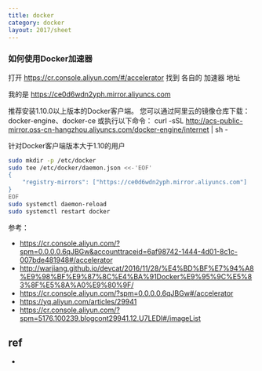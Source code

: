 ```yaml
---
title: docker
category: docker
layout: 2017/sheet
---
```


### 如何使用Docker加速器

打开 https://cr.console.aliyun.com/#/accelerator 找到 各自的 加速器 地址

我的是 https://ce0d6wdn2yph.mirror.aliyuncs.com


推荐安装1.10.0以上版本的Docker客户端。
您可以通过阿里云的镜像仓库下载：docker-engine、docker-ce
或执行以下命令：
    curl -sSL http://acs-public-mirror.oss-cn-hangzhou.aliyuncs.com/docker-engine/internet | sh -

针对Docker客户端版本大于1.10的用户

```bash
sudo mkdir -p /etc/docker
sudo tee /etc/docker/daemon.json <<-'EOF'
{
    "registry-mirrors": ["https://ce0d6wdn2yph.mirror.aliyuncs.com"]
}
EOF
sudo systemctl daemon-reload
sudo systemctl restart docker
```

参考：
- https://cr.console.aliyun.com/?spm=0.0.0.0.6qJBGw&accounttraceid=6af98742-1444-4d01-8c1c-007bde481948#/accelerator
- http://warjiang.github.io/devcat/2016/11/28/%E4%BD%BF%E7%94%A8%E9%98%BF%E9%87%8C%E4%BA%91Docker%E9%95%9C%E5%83%8F%E5%8A%A0%E9%80%9F/
- https://cr.console.aliyun.com/?spm=0.0.0.0.6qJBGw#/accelerator
- https://yq.aliyun.com/articles/29941
- https://cr.console.aliyun.com/?spm=5176.100239.blogcont29941.12.U7LEDI#/imageList

## ref
- 
